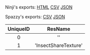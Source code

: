 Ninji's exports: [HTML](https://wuffs.org/acnh/bcsv_140/html/ItemShareTexture.html) [CSV](https://wuffs.org/acnh/bcsv_140/csv/ItemShareTexture.csv) [JSON](https://wuffs.org/acnh/bcsv_140/json/ItemShareTexture.json)

Spazzy's exports: [CSV](https://github.com/McSpazzy/acnh-csv/blob/master/ItemShareTexture.csv) [JSON](https://github.com/McSpazzy/acnh-json/blob/master/ItemShareTexture.json)

| UniqueID | ResName |
|:--:|:--:|
| 0 | '' | 
| 1 | 'InsectShareTexture' | 
